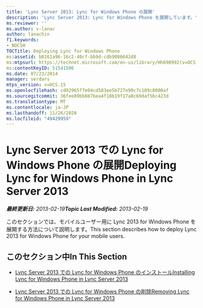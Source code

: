 ```yaml
---
title: 'Lync Server 2013: Lync for Windows Phone の展開'
description: 'Lync Server 2013: Lync for Windows Phone を展開しています。'
ms.reviewer: ''
ms.author: v-lanac
author: lanachin
f1.keywords:
- NOCSH
TOCTitle: Deploying Lync for Windows Phone
ms:assetid: b8161a96-16c2-40cf-bb9d-cdb9086642d8
ms:mtpsurl: https://technet.microsoft.com/en-us/library/Hh690992(v=OCS.15)
ms:contentKeyID: 51541506
ms.date: 07/23/2014
manager: serdars
mtps_version: v=OCS.15
ms.openlocfilehash: cd02965f7e04cd583ee5b727e99c7c109c8000af
ms.sourcegitcommit: 36fee89bb887bea4f18b19f17a8c69daf5bc423d
ms.translationtype: MT
ms.contentlocale: ja-JP
ms.lasthandoff: 11/26/2020
ms.locfileid: "49429959"
---
```

# <a name="deploying-lync-for-windows-phone-in-lync-server-2013"></a><span data-ttu-id="7246b-103">Lync Server 2013 での Lync for Windows Phone の展開</span><span class="sxs-lookup"><span data-stu-id="7246b-103">Deploying Lync for Windows Phone in Lync Server 2013</span></span>

<div data-xmlns="http://www.w3.org/1999/xhtml">

<div class="topic" data-xmlns="http://www.w3.org/1999/xhtml" data-msxsl="urn:schemas-microsoft-com:xslt" data-cs="https://msdn.microsoft.com/">

<div data-asp="https://msdn2.microsoft.com/asp">



</div>

<div id="mainSection">

<div id="mainBody"><span data-ttu-id="7246b-104">

<span> </span></span><span class="sxs-lookup"><span data-stu-id="7246b-104">

<span> </span></span></span>

<span data-ttu-id="7246b-105">_**最終更新日:** 2013-02-19_</span><span class="sxs-lookup"><span data-stu-id="7246b-105">_**Topic Last Modified:** 2013-02-19_</span></span>

<span data-ttu-id="7246b-106">このセクションでは、モバイルユーザー用に Lync 2013 for Windows Phone を展開する方法について説明します。</span><span class="sxs-lookup"><span data-stu-id="7246b-106">This section describes how to deploy Lync 2013 for Windows Phone for your mobile users.</span></span>

<div>

## <a name="in-this-section"></a><span data-ttu-id="7246b-107">このセクション中</span><span class="sxs-lookup"><span data-stu-id="7246b-107">In This Section</span></span>

  - [<span data-ttu-id="7246b-108">Lync Server 2013 での Lync for Windows Phone のインストール</span><span class="sxs-lookup"><span data-stu-id="7246b-108">Installing Lync for Windows Phone in Lync Server 2013</span></span>](lync-server-2013-installing-lync-for-windows-phone.md)

  - [<span data-ttu-id="7246b-109">Lync Server 2013 での Lync for Windows Phone の削除</span><span class="sxs-lookup"><span data-stu-id="7246b-109">Removing Lync for Windows Phone in Lync Server 2013</span></span>](lync-server-2013-removing-lync-for-windows-phone.md)

<span data-ttu-id="7246b-110"></div>

</div>

<span> </span>

</div>

</div>

</span><span class="sxs-lookup"><span data-stu-id="7246b-110"></div>

</div>

<span> </span>

</div>

</div>

</span></span></div>

